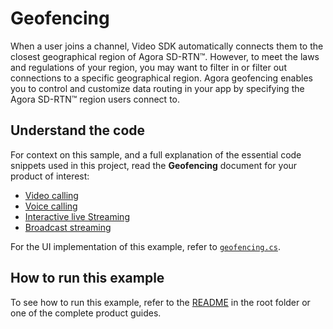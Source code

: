 # Geofencing

When a user joins a channel, Video SDK automatically connects them to the closest geographical region of Agora SD-RTN™. However, to meet the laws and regulations of your region, you may want to filter in or filter out connections to a specific geographical region. Agora geofencing enables you to control and customize data routing in your app by specifying the Agora SD-RTN™ region users connect to.

## Understand the code

For context on this sample, and a full explanation of the essential code snippets used in this project, read the **Geofencing** document for your product of interest:

* [Video calling](https://docs.agora.io/en/video-calling/enable-features/geofencing?platform=unity)
* [Voice calling](https://docs.agora.io/en/voice-calling/enable-features/geofencing?platform=unity)
* [Interactive live Streaming](https://docs.agora.io/en/interactive-live-streaming/enable-features/geofencing?platform=unity)
* [Broadcast streaming](https://docs.agora.io/en/broadcast-streaming/enable-features/geofencing?platform=unity)

For the UI implementation of this example, refer to [`geofencing.cs`](./geofencing.cs).

## How to run this example

To see how to run this example, refer to the [README](../../README.md) in the root folder or one of the complete product guides.
